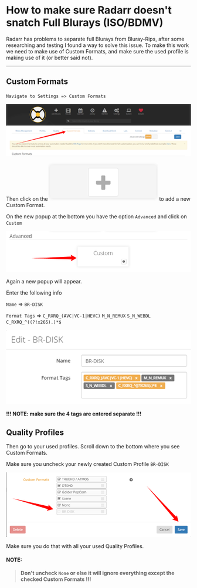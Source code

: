 # How to make sure Radarr doesn't snatch Full Blurays (ISO/BDMV)

Radarr has problems to separate full Blurays from Bluray-Rips,
after some researching and  testing I found a way to solve this issue.
To make this work we need to make use of Custom Formats,
and make sure the used profile is making use of it (or better said not).

------

## Custom Formats

`Navigate to Settings => Custom Formats`

![](images/image-20191027165122728.png)

Then click on the![](images/image-20191027165508102.png)  to add a new Custom Format.

On the new popup at the bottom you have the option `Advanced` and click on `Custom`

![](images/image-20191027165328556.png)

Again a new popup will appear.

Enter the following info

`Name` => `BR-DISK`

`Format Tags` => `C_RXRQ_(AVC|VC-1|HEVC)` `M_N_REMUX` `S_N_WEBDL` `C_RXRQ_^((?!x265).)*$`

![](images/image-20200209165701743.png)

**!!! NOTE: make sure the 4 tags are entered separate !!!**

## Quality Profiles

Then go to your used profiles.
Scroll down to the bottom where you see Custom Formats.

Make sure you uncheck your newly created Custom Profile `BR-DISK`

![](images/image-20191027170313598.png)



Make sure you do that with all your used Quality Profiles.

#### **NOTE:**

>**Don't uncheck `None` or else it will ignore everything except the checked Custom Formats !!!**

